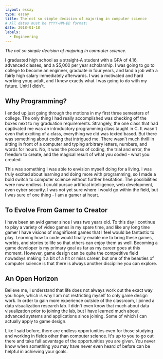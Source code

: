 ```yaml
---
layout: essay
type: essay
title: The not so simple decision of majoring in computer science
# All dates must be YYYY-MM-DD format!
date: 2018-01-18
labels:
  - Engineering
---
```


*The not so simple decision of majoring in computer science.*

I graduated high school as a straight-A student with a GPA of 4.16, advanced classes, and a $5,000 per year scholarship. I was going to go to college to become an engineer, graduate in four years, and land a job with a fairly high salary immediately afterwards. I was a motivated and hard working youg adult, and I knew exactly what I was going to do with my future. Unitl I didn't.

## Why Programming?

I ended up just going through the motions in my first three semesters of college. The only thing I had really accomplished was checking off the boxes next to my graduation requirements. Strangely, the one class that had captivated me was an introductory programming class taught in C. It wasn't even that exciting of a class, everything we did was texted based. But there was something about coding that intrigued me. There wasn't much thrill in sitting in front of a computer and typing arbitrary letters, numbers, and words for hours. No, it was the process of coding, the trial and error, the freedom to create, and the magical result of what you coded - what you created. 

This was something I was able to envision myself doing for a living. I was truly excited about learning and doing more with programming, so I made a bold switch to computer science without further hesitation. The possibilities were now endless. I could pursue artificial intelligence, web development, even cyber security. I was not yet sure where I would go within the field, but I was sure of one thing - I am a gamer at heart. 

## To Evolve From Gamer to Creator

I have been an avid gamer since I was two years old. To this day I continue to play a variety of video games in my spare time, and like any long time gamer I have visions of magnificent games that I feel would be fantastic to play. Learning how to code would finally enable me to bring these games, worlds, and stories to life so that others can enjoy them as well. Becoming a game developer is my primary goal as far as my career goes at this moment. However, game design can be quite the competitive field nowadays making it a bit of a hit or miss career, but one of the beauties of computer science is that there is always another discipline you can explore. 

## An Open Horizon

Believe me, I understand that life does not always work out the exact way you hope, which is why I am not restricting myself to only game design work. In order to gain more experience outside of the classroom, I joined a data visualization research lab. I didn't even know that much about data visualization prior to joining the lab, but I have learned much about advanced systems and applications since joining. Some of which I can actually apply to game design. 

Like I said before, there are endless opportunities even for those studying and working in fields other than computer science. It's up to you to go out there and take full advantage of the opportunities you are given. You never know when something you may have never even heard of before can be helpful in achieving your goals. 

